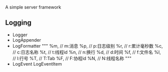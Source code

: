 A simple server framework

## Logging
- Logger
- LogAppender
- LogFormatter
    """
    %m, // m:消息
    %p, // p:日志级别
    %r, // r:累计毫秒数
    %c, // c:日志名称
    %t, // t:线程id
    %n, // n:换行
    %d, // d:时间
    %f, // f:文件名
    %l, // l:行号
    %T, // T:Tab
    %F, // F:协程id
    %N, // N:线程名称
    """
- LogEvent
    LogEventItem

